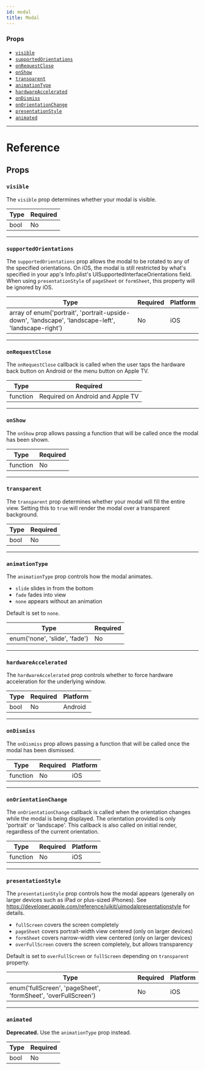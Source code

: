 ```yaml
---
id: modal
title: Modal
---
```

### Props

- [`visible`](docs/modal.html#visible)
- [`supportedOrientations`](docs/modal.html#supportedorientations)
- [`onRequestClose`](docs/modal.html#onrequestclose)
- [`onShow`](docs/modal.html#onshow)
- [`transparent`](docs/modal.html#transparent)
- [`animationType`](docs/modal.html#animationtype)
- [`hardwareAccelerated`](docs/modal.html#hardwareaccelerated)
- [`onDismiss`](docs/modal.html#ondismiss)
- [`onOrientationChange`](docs/modal.html#onorientationchange)
- [`presentationStyle`](docs/modal.html#presentationstyle)
- [`animated`](docs/modal.html#animated)






---

# Reference

## Props

### `visible`

The `visible` prop determines whether your modal is visible.

| Type | Required |
| - | - |
| bool | No |




---

### `supportedOrientations`

The `supportedOrientations` prop allows the modal to be rotated to any of the specified orientations.
On iOS, the modal is still restricted by what's specified in your app's Info.plist's UISupportedInterfaceOrientations field.
When using `presentationStyle` of `pageSheet` or `formSheet`, this property will be ignored by iOS.


| Type | Required | Platform |
| - | - | - |
| array of enum('portrait', 'portrait-upside-down', 'landscape', 'landscape-left', 'landscape-right') | No | iOS  |




---

### `onRequestClose`

The `onRequestClose` callback is called when the user taps the hardware back button on Android or the menu button on Apple TV.

| Type | Required |
| - | - |
| function | Required on Android and Apple TV |




---

### `onShow`

The `onShow` prop allows passing a function that will be called once the modal has been shown.

| Type | Required |
| - | - |
| function | No |




---

### `transparent`

The `transparent` prop determines whether your modal will fill the entire view. Setting this to `true` will render the modal over a transparent background.

| Type | Required |
| - | - |
| bool | No |




---

### `animationType`

The `animationType` prop controls how the modal animates.

- `slide` slides in from the bottom
- `fade` fades into view
- `none` appears without an animation

Default is set to `none`.

| Type | Required |
| - | - |
| enum('none', 'slide', 'fade') | No |




---

### `hardwareAccelerated`

The `hardwareAccelerated` prop controls whether to force hardware acceleration for the underlying window.


| Type | Required | Platform |
| - | - | - |
| bool | No | Android  |




---

### `onDismiss`

The `onDismiss` prop allows passing a function that will be called once the modal has been dismissed.


| Type | Required | Platform |
| - | - | - |
| function | No | iOS  |




---

### `onOrientationChange`

The `onOrientationChange` callback is called when the orientation changes while the modal is being displayed.
The orientation provided is only 'portrait' or 'landscape'. This callback is also called on initial render, regardless of the current orientation.


| Type | Required | Platform |
| - | - | - |
| function | No | iOS  |




---

### `presentationStyle`

The `presentationStyle` prop controls how the modal appears (generally on larger devices such as iPad or plus-sized iPhones).
See https://developer.apple.com/reference/uikit/uimodalpresentationstyle for details.


- `fullScreen` covers the screen completely
- `pageSheet` covers portrait-width view centered (only on larger devices)
- `formSheet` covers narrow-width view centered (only on larger devices)
- `overFullScreen` covers the screen completely, but allows transparency

Default is set to `overFullScreen` or `fullScreen` depending on `transparent` property.

| Type | Required | Platform |
| - | - | - |
| enum('fullScreen', 'pageSheet', 'formSheet', 'overFullScreen') | No | iOS  |




---

### `animated`

**Deprecated.** Use the `animationType` prop instead.



| Type | Required |
| - | - |
| bool | No |






